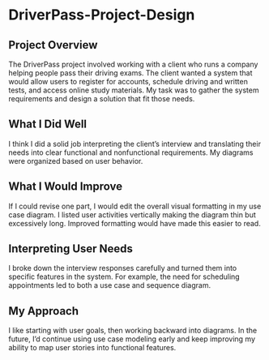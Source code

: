 # DriverPass-Project-Design

## Project Overview
The DriverPass project involved working with a client who runs a company helping people pass their driving exams. The client wanted a system that would allow users to register for accounts, schedule driving and written tests, and access online study materials. My task was to gather the system requirements and design a solution that fit those needs.

## What I Did Well
I think I did a solid job interpreting the client’s interview and translating their needs into clear functional and nonfunctional requirements. My diagrams were organized based on user behavior.

## What I Would Improve
If I could revise one part, I would edit the overall visual formatting in my use case diagram. I listed user activities vertically making the diagram thin but excessively long. Improved formatting would have made this easier to read.

## Interpreting User Needs
I broke down the interview responses carefully and turned them into specific features in the system. For example, the need for scheduling appointments led to both a use case and sequence diagram.

## My Approach
I like starting with user goals, then working backward into diagrams. In the future, I’d continue using use case modeling early and keep improving my ability to map user stories into functional features.
